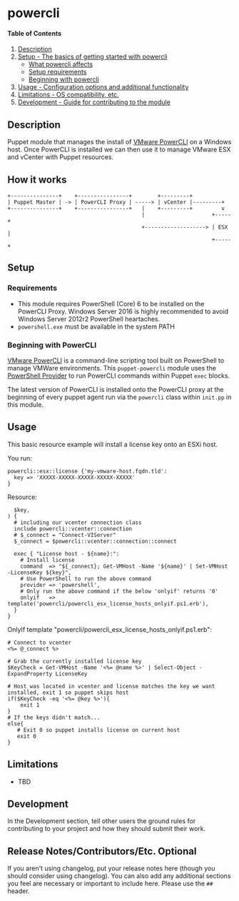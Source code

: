 # powercli

#### Table of Contents

1. [Description](#description)
2. [Setup - The basics of getting started with powercli](#setup)
    * [What powercli affects](#what-powercli-affects)
    * [Setup requirements](#setup-requirements)
    * [Beginning with powercli](#beginning-with-powercli)
3. [Usage - Configuration options and additional functionality](#usage)
4. [Limitations - OS compatibility, etc.](#limitations)
5. [Development - Guide for contributing to the module](#development)

## Description

Puppet module that manages the install of [VMware PowerCLI](https://www.vmware.com/support/developer/PowerCLI/)
on a Windows host. Once PowerCLI is installed we can then use it to manage VMware ESX and vCenter
with Puppet resources.

## How it works

``` shell
+---------------+    +----------------+        +---------+
| Puppet Master | -> | PowerCLI Proxy | -----> | vCenter |---------+
+---------------+    +----------------+   |    +---------+         v
                                          |                     +-----+
                                          +-------------------> | ESX |
                                                                +-----+
```

## Setup

### Requirements

- This module requires PowerShell (Core) 6 to be installed on the PowerCLI Proxy. Windows Server 2016 is highly recommended
to avoid Windows Server 2012r2 PowerShell heartaches.
- `powershell.exe` must be available in the system PATH

### Beginning with PowerCLI

[VMware PowerCLI](https://www.vmware.com/support/developer/PowerCLI/) is a command-line scripting tool built on PowerShell to manage VMWare environments.
This `puppet-powercli` module uses the [PowerShell Provider](https://forge.puppet.com/puppetlabs/powershell) to run PowerCLI commands within Puppet `exec` blocks.

The latest version of PowerCLI is installed onto the PowerCLI proxy at the beginning of every puppet agent run via the `powercli` class within `init.pp` in this module.

## Usage

This basic resource example will install a license key onto an ESXi host.

You run:
``` puppet
powercli::esx::license {'my-vmware-host.fqdn.tld':
  key => 'XXXXX-XXXXX-XXXXX-XXXXX-XXXXX'
}
```

Resource: 
```
  $key,
) {
  # including our vcenter connection class
  include powercli::vcenter::connection
  # $_connect = "Connect-VIServer"
  $_connect = $powercli::vcenter::connection::connect

  exec { "License host - ${name}:":
    # Install license
    command  => "${_connect}; Get-VMHost -Name '${name}' | Set-VMHost -LicenseKey ${key}",
    # Use PowerShell to run the above command
    provider => 'powershell',
    # Only run the above command if the below 'onlyif' returns '0' 
    onlyif   => template('powercli/powercli_esx_license_hosts_onlyif.ps1.erb'),
  }
}
```

OnlyIf template "powercli/powercli_esx_license_hosts_onlyif.ps1.erb":
``` puppet
# Connect to vcenter
<%= @_connect %>

# Grab the currently installed license key
$KeyCheck = Get-VMHost -Name '<%= @name %>' | Select-Object -ExpandProperty LicenseKey 

# Host was located in vcenter and license matches the key we want installed, exit 1 so puppet skips host
if($KeyCheck -eq '<%= @key %>'){
    exit 1
}
# If the keys didn't match...
else{
   # Exit 0 so puppet installs license on current host
   exit 0
}
```

## Limitations

- TBD

## Development

In the Development section, tell other users the ground rules for contributing to your project and how they should submit their work.

## Release Notes/Contributors/Etc. **Optional**

If you aren't using changelog, put your release notes here (though you should consider using changelog). You can also add any additional sections you feel are necessary or important to include here. Please use the `## ` header.
